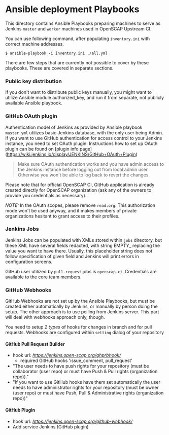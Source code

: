 # Ansible deployment Playbooks
This directory contains Ansible Playbooks preparing machines to serve as
Jenkins ```master``` and ```worker``` machines used in OpenSCAP Upstream CI.

You can use following command, after populating ```inventory.ini``` with
correct machine addresses.

`$ ansible-playbook -i inventory.ini ./all.yml`

There are few steps that are currently not possible to cover by these
playbooks. These are covered in separate sections.

### Public key distribution
If you don't want to distribute public keys manually, you might want to utilize
Ansible module authorized_key, and run it from separate, not publicly available
Ansible playbook.

### GitHub OAuth plugin
Authentication model of Jenkins as provided by Ansible playbook ```master.yml```
utilizes basic Jenkins database, with the only user being Admin.
If you want to use GitHub authentication for access control to your Jenkins
instance, you need to set OAuth plugin. Instructions how to set up OAuth plugin
can be found on [plugin info page]
(https://wiki.jenkins.io/display/JENKINS/GitHub+OAuth+Plugin)

> Make sure OAuth authentication works and you have admin access to the Jenkins
> instance before logging out from local admin user. Otherwise you won't be able
> to log back to revert the changes.

Please note that for official OpenSCAP CI, GitHub application is already created
directly for OpenSCAP organization (ask any of the owners to provide you
credentials as necessary).

*NOTE:* In the OAuth scopes, please remove ```read:org```. This authorization
mode won't be used anyway, and it makes members of private organizations
hesitant to grant access to their profiles.

### Jenkins Jobs
Jenkins Jobs can be populated with XMLs stored within ```jobs``` directory, but
these XML have several fields redacted, with string EMPTY_<something> replacing
the value you want to have there. Usually, this placeholder string does not
follow specification of given field and Jenkins will print errors in
configuration screens.

GitHub user utilized by ```pull-request``` jobs is ```openscap-ci```.
Credentials are available to the core team members.

### GitHub Webhooks
GitHub Webhooks are not set up by the Ansible Playbooks, but must be created
either automatically by Jenkins, or manually by person doing the setup. The
other approach is to use polling from Jenkins server. This part will deal with
webhooks approach only, though.

You need to setup *2 types* of hooks for changes in branch and for
pull requests. Webhooks are configured within `setting` dialog of your repository

#### GitHub Pull Request Builder
+ hook url: *https://jenkins.open-scap.org/ghprbhook/*
    + required GitHub hooks 'issue_comment, pull_request'
+ "The user needs to have push rights for your repository (must be collaborator (user repo) or must have Push & Pull rights (organization repo))."
+ "If you want to use GitHub hooks have them set automatically the user needs to have administrator rights for your repository (must be owner (user repo) or must have Push, Pull & Administrative rights (organization repo))"

#### GitHub Plugin
+ hook url: *https://jenkins.open-scap.org/github-webhook/*
+ Add service Jenkins (GitHub plugin)
